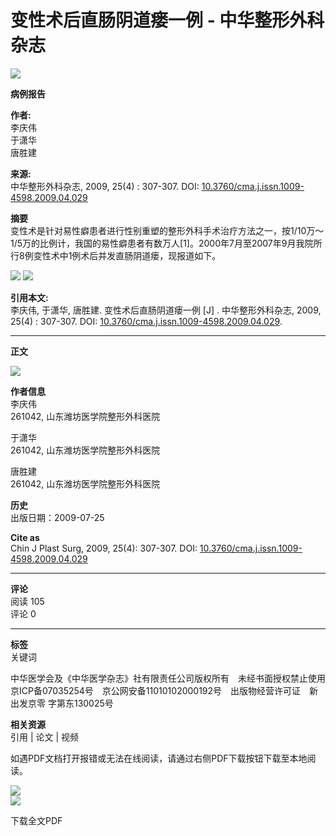 # 变性术后直肠阴道瘘一例 - 中华整形外科杂志

![](/imgsource.jspx?r=r/cms/zhzxwkzz/top_logo.png)

**病例报告**

**作者:**  
李庆伟  
于潇华  
唐胜建  

**来源:**  
中华整形外科杂志, 2009, 25(4) : 307-307. DOI: [10.3760/cma.j.issn.1009-4598.2009.04.029](https://rs.yiigle.com/cmaid/198198)  

**摘要**  
变性术是针对易性癖患者进行性别重塑的整形外科手术治疗方法之一，按1/10万～1/5万的比例计，我国的易性癖患者有数万人\[1\]。2000年7月至2007年9月我院所行8例变性术中1例术后并发直肠阴道瘘，现报道如下。

![](/imgsource.jspx?r=r/cms/img/article/pic_border_bottom_wz.png) 
![](/imgsource.jspx?r=r/cms/img/article/pic_border_bottom_wz2.png)

**引用本文:**  
李庆伟, 于潇华, 唐胜建. 变性术后直肠阴道瘘一例 \[J\] . 中华整形外科杂志, 2009, 25(4) : 307-307. DOI: [10.3760/cma.j.issn.1009-4598.2009.04.029](https://rs.yiigle.com/cmaid/198198).

---

**正文**

![](/imgsource.jspx?r=r/cms/img/article/down_wz.png)

**作者信息**  
李庆伟  
261042, 山东潍坊医学院整形外科医院  

于潇华  
261042, 山东潍坊医学院整形外科医院  

唐胜建  
261042, 山东潍坊医学院整形外科医院  

**历史**  
出版日期：2009-07-25  

**Cite as**  
Chin J Plast Surg, 2009, 25(4): 307-307. DOI: [10.3760/cma.j.issn.1009-4598.2009.04.029](https://rs.yiigle.com/cmaid/198198)

---

**评论**  
阅读 105  
评论 0  

---

**标签**  
关键词  

中华医学会及《中华医学杂志》社有限责任公司版权所有　未经书面授权禁止使用 京ICP备07035254号　京公网安备11010102000192号　出版物经营许可证　新出发京零 字第东130025号  

**相关资源**  
引用 | 论文 | 视频  

如遇PDF文档打开报错或无法在线阅读，请通过右侧PDF下载按钮下载至本地阅读。  

![](https://s3.cn-north-1.amazonaws.com.cn/cmas3/r/cms/img/article/pdf-z1.png)  
![](https://s3.cn-north-1.amazonaws.com.cn/cmas3/r/cms/img/article/top_arr.png)  

下载全文PDF  
<!-- tcd_original_link https://rs.yiigle.com/CN114453200904/198198.htm -->
